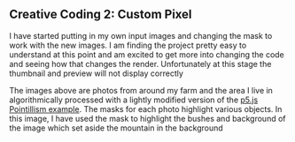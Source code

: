 ## Creative Coding 2: Custom Pixel

I have started putting in my own input images and changing the mask to work with the new images. I am finding the project pretty easy to understand at this point and am excited to get more into changing the code and seeing how that changes the render. Unfortunately at this stage the thumbnail and preview will not display correctly

The images above are photos from around my farm and the area I live in algorithmically processed with a lightly modified version of the [p5.js Pointillism example](https://p5js.org/examples/image-pointillism.html). The masks for each photo highlight various objects. In this image, I have used the mask to highlight the bushes and background of the image which set aside the mountain in the background
